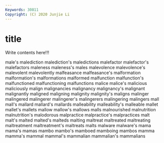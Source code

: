 ```yaml
---
Keywords: 30811
Copyright: (C) 2020 Junjie Li
---
```


# title

Write contents here!!!

male's
malediction 
malediction's 
maledictions 
malefactor 
malefactor's 
malefactors 
maleness 
maleness's 
males 
malevolence
malevolence's 
malevolent 
malevolently 
malfeasance 
malfeasance's 
malformation 
malformation's 
malformations 
malformed 
malfunction
malfunction's 
malfunctioned 
malfunctioning 
malfunctions 
malice 
malice's 
malicious 
maliciously 
malign 
malignancies
malignancy 
malignancy's 
malignant 
malignantly 
maligned 
maligning 
malignity 
malignity's 
maligns 
malinger
malingered 
malingerer 
malingerer's 
malingerers 
malingering 
malingers 
mall 
mall's 
mallard 
mallard's
mallards 
malleability 
malleability's 
malleable 
mallet 
mallet's 
mallets 
mallow 
mallow's 
mallows
malls 
malnourished 
malnutrition 
malnutrition's 
malodorous 
malpractice 
malpractice's 
malpractices 
malt 
malt's
malted 
malted's 
malteds 
malting 
maltreat 
maltreated 
maltreating 
maltreatment 
maltreatment's 
maltreats
malts 
malware 
malware's 
mama 
mama's 
mamas 
mambo 
mambo's 
mamboed 
mamboing
mambos 
mamma 
mamma's 
mammal 
mammal's 
mammalian 
mammalian's 
mammalians 
